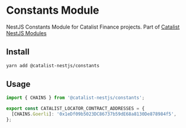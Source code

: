 # Constants Module

NestJS Constants Module for Catalist Finance projects.
Part of [Catalist NestJS Modules](https://github.com/blockarchivelabs/catalist-nestjs-modules/#readme)

## Install

```bash
yarn add @catalist-nestjs/constants
```

## Usage

```ts
import { CHAINS } from '@catalist-nestjs/constants';

export const CATALIST_LOCATOR_CONTRACT_ADDRESSES = {
  [CHAINS.Goerli]: '0x1eDf09b5023DC86737b59dE68a8130De878984f5',
};
```
